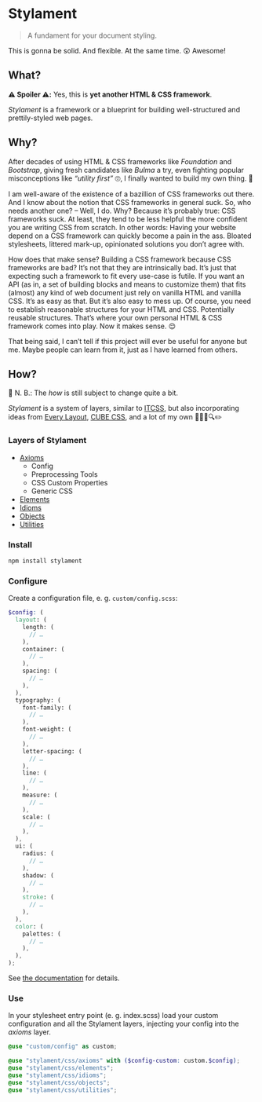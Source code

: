 # Stylament

> A fundament for your document styling.

This is gonna be solid. And flexible. At the same time. 😲 Awesome!

## What?

**⚠️ Spoiler ⚠️:** Yes, this is **yet another HTML & CSS framework**.

_Stylament_ is a framework or a blueprint for building well-structured and prettily-styled web pages.

## Why?

After decades of using HTML & CSS frameworks like _Foundation_ and _Bootstrap_, giving fresh candidates like _Bulma_ a try, even fighting popular misconceptions like _“utility first”_ 🙄, I finally wanted to build my own thing. 💪

I am well-aware of the existence of a bazillion of CSS frameworks out there. And I know about the notion that CSS frameworks in general suck. So, who needs another one? – Well, I do. Why? Because it’s probably true: CSS frameworks suck. At least, they tend to be less helpful the more confident you are writing CSS from scratch. In other words: Having your website depend on a CSS framework can quickly become a pain in the ass. Bloated stylesheets, littered mark-up, opinionated solutions you don’t agree with.

How does that make sense? Building a CSS framework because CSS frameworks are bad? It’s not that they are intrinsically bad. It’s just that expecting such a framework to fit every use-case is futile. If you want an API (as in, a set of building blocks and means to customize them) that fits (almost) any kind of web document just rely on vanilla HTML and vanilla CSS. It’s as easy as that. But it’s also easy to mess up. Of course, you need to establish reasonable structures for your HTML and CSS. Potentially reusable structures. That’s where your own personal HTML & CSS framework comes into play. Now it makes sense. 😌

That being said, I can’t tell if this project will ever be useful for anyone but me. Maybe people can learn from it, just as I have learned from others.

## How?

🚧 N. B.: The _how_ is still subject to change quite a bit.

_Stylament_ is a system of layers, similar to [ITCSS](https://www.creativebloq.com/web-design/manage-large-css-projects-itcss-101517528), but also incorporating ideas from [Every Layout](https://every-layout.dev/), [CUBE CSS](https://cube.fyi/), and a lot of my own 🧪📐🧮🔍✏️

### Layers of Stylament

- [Axioms](ax-intro.html)
  - Config
  - Preprocessing Tools
  - CSS Custom Properties
  - Generic CSS
- [Elements](el-intro.html)
- [Idioms](id-intro.html)
- [Objects](ob-intro.html)
- [Utilities](ut-intro.html)

### Install

```sh
npm install stylament
```

### Configure

Create a configuration file, e. g. `custom/config.scss`:

```scss
$config: (
  layout: (
    length: (
      // …
    ),
    container: (
      // …
    ),
    spacing: (
      // …
    ),
  ),
  typography: (
    font-family: (
      // …
    ),
    font-weight: (
      // …
    ),
    letter-spacing: (
      // …
    ),
    line: (
      // …
    ),
    measure: (
      // …
    ),
    scale: (
      // …
    ),
  ),
  ui: (
    radius: (
      // …
    ),
    shadow: (
      // …
    ),
    stroke: (
      // …
    ),
  ),
  color: (
    palettes: (
      // …
    ),
  ),
);
```

See [the documentation](ax-config.html) for details.

### Use

In your stylesheet entry point (e. g. index.scss) load your custom configuration and all the Stylament layers, injecting your config into the _axioms_ layer.

```scss
@use "custom/config" as custom;

@use "stylament/css/axioms" with ($config-custom: custom.$config);
@use "stylament/css/elements";
@use "stylament/css/idioms";
@use "stylament/css/objects";
@use "stylament/css/utilities";
```

